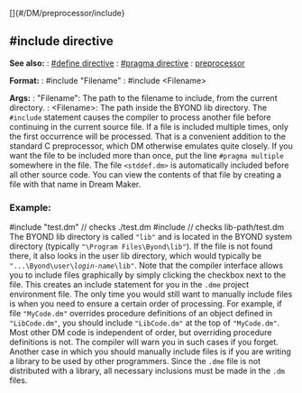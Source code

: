 []{#/DM/preprocessor/include}
  ## #include directive
  **See also:**
  :   [#define directive](ref/DM/preprocessor/define)
  :   [#pragma directive](ref/DM/preprocessor/pragma)
  :   [preprocessor](ref/DM/preprocessor)
  <!-- -->
  **Format:**
  :   #include \"Filename\"
  :   #include \<Filename\>
  <!-- -->
  **Args:**
  :   \"Filename\": The path to the filename to include, from the current
      directory.
  :   \<Filename\>: The path inside the BYOND lib directory.
  The `#include` statement causes the compiler to process another file
  before continuing in the current source file.
  If a file is included multiple times, only the first occurrence will be
  processed. That is a convenient addition to the standard C preprocessor,
  which DM otherwise emulates quite closely. If you want the file to be
  included more than once, put the line `#pragma multiple` somewhere in
  the file.
  The file `<stddef.dm>` is automatically included before all other source
  code. You can view the contents of that file by creating a file with
  that name in Dream Maker.
  ### Example:
  #include \"test.dm\" // checks ./test.dm #include // checks
  lib-path/test.dm
  The BYOND lib directory is called `"lib"` and is located in the BYOND
  system directory (typically `"\Program Files\Byond\lib"`). If the file
  is not found there, it also looks in the user lib directory, which would
  typically be `"...\Byond\user\`*`login-name`*`\lib"`.
  Note that the compiler interface allows you to include files graphically
  by simply clicking the checkbox next to the file. This creates an
  include statement for you in the `.dme` project environment file. The
  only time you would still want to manually include files is when you
  need to ensure a certain order of processing. For example, if file
  `"MyCode.dm"` overrides procedure definitions of an object defined in
  `"LibCode.dm"`, you should include `"LibCode.dm"` at the top of
  `"MyCode.dm"`. Most other DM code is independent of order, but
  overriding procedure definitions is not. The compiler will warn you in
  such cases if you forget.
  Another case in which you should manually include files is if you are
  writing a library to be used by other programmers. Since the `.dme` file
  is not distributed with a library, all necessary inclusions must be made
  in the `.dm` files.